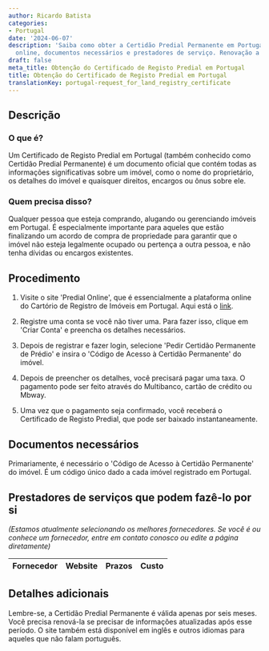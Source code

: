 ```yaml
---
author: Ricardo Batista
categories:
- Portugal
date: '2024-06-07'
description: 'Saiba como obter a Certidão Predial Permanente em Portugal: procedimento
  online, documentos necessários e prestadores de serviço. Renovação a cada seis meses.'
draft: false
meta_title: Obtenção do Certificado de Registo Predial em Portugal
title: Obtenção do Certificado de Registo Predial em Portugal
translationKey: portugal-request_for_land_registry_certificate
---
```



## Descrição

### O que é?
Um Certificado de Registo Predial em Portugal (também conhecido como Certidão Predial Permanente) é um documento oficial que contém todas as informações significativas sobre um imóvel, como o nome do proprietário, os detalhes do imóvel e quaisquer direitos, encargos ou ônus sobre ele.

### Quem precisa disso?
Qualquer pessoa que esteja comprando, alugando ou gerenciando imóveis em Portugal. É especialmente importante para aqueles que estão finalizando um acordo de compra de propriedade para garantir que o imóvel não esteja legalmente ocupado ou pertença a outra pessoa, e não tenha dívidas ou encargos existentes.

## Procedimento

1. Visite o site 'Predial Online', que é essencialmente a plataforma online do Cartório de Registro de Imóveis em Portugal. Aqui está o [link](https://www.predialonline.pt/PredialOnline/).

2. Registre uma conta se você não tiver uma. Para fazer isso, clique em 'Criar Conta' e preencha os detalhes necessários.

3. Depois de registrar e fazer login, selecione 'Pedir Certidão Permanente de Prédio' e insira o 'Código de Acesso à Certidão Permanente' do imóvel.

4. Depois de preencher os detalhes, você precisará pagar uma taxa. O pagamento pode ser feito através do Multibanco, cartão de crédito ou Mbway.

5. Uma vez que o pagamento seja confirmado, você receberá o Certificado de Registo Predial, que pode ser baixado instantaneamente.

## Documentos necessários

Primariamente, é necessário o 'Código de Acesso à Certidão Permanente' do imóvel. É um código único dado a cada imóvel registrado em Portugal.

## Prestadores de serviços que podem fazê-lo por si
_(Estamos atualmente selecionando os melhores fornecedores. Se você é ou conhece um fornecedor, entre em contato conosco ou edite a página diretamente)_

| Fornecedor      |     Website     |     Prazos       |       Custo      |
| --------------- | --------------- |  :-------------: | :-------------: |

## Detalhes adicionais
Lembre-se, a Certidão Predial Permanente é válida apenas por seis meses. Você precisa renová-la se precisar de informações atualizadas após esse período.
O site também está disponível em inglês e outros idiomas para aqueles que não falam português.
